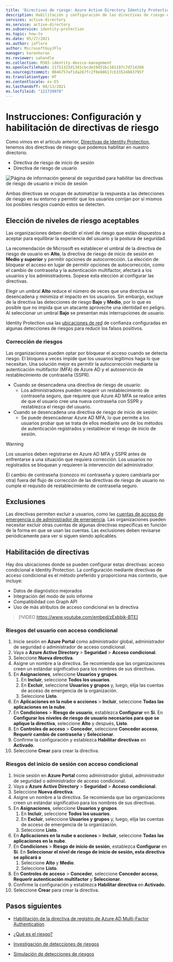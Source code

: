 ```yaml
---
title: 'Directivas de riesgo: Azure Active Directory Identity Protection'
description: Habilitación y configuración de las directivas de riesgo en Azure Active Directory Identity Protection
services: active-directory
ms.service: active-directory
ms.subservice: identity-protection
ms.topic: how-to
ms.date: 05/27/2021
ms.author: joflore
author: MicrosoftGuyJFlo
manager: karenhoran
ms.reviewer: sahandle
ms.collection: M365-identity-device-management
ms.openlocfilehash: 11751323d1341cbcde19451bc101197c7d714368
ms.sourcegitcommit: 0046757af1da267fc2f0e88617c633524883795f
ms.translationtype: HT
ms.contentlocale: es-ES
ms.lasthandoff: 08/13/2021
ms.locfileid: "121739978"
---
```

# <a name="how-to-configure-and-enable-risk-policies"></a>Instrucciones: Configuración y habilitación de directivas de riesgo

Como vimos en el artículo anterior, [Directivas de Identity Protection](concept-identity-protection-policies.md), tenemos dos directivas de riesgo que podemos habilitar en nuestro directorio. 

- Directiva de riesgo de inicio de sesión
- Directiva de riesgo de usuario

![Página de información general de seguridad para habilitar las directivas de riesgo de usuario e inicio de sesión](./media/howto-identity-protection-configure-risk-policies/identity-protection-security-overview.png)

Ambas directivas se ocupan de automatizar la respuesta a las detecciones de riesgo en su entorno y permitir que los usuarios corrijan por sí mismos los posibles riesgos cuando estos se detecten. 

## <a name="choosing-acceptable-risk-levels"></a>Elección de niveles de riesgo aceptables

Las organizaciones deben decidir el nivel de riesgo que están dispuestos a aceptar para equilibrar la experiencia del usuario y la postura de seguridad. 

La recomendación de Microsoft es establecer el umbral de la directiva de riesgo de usuario en **Alto**, la directiva de riesgo de inicio de sesión en **Medio y superior** y permitir opciones de autocorrección. La elección de bloquear el acceso en lugar de permitir opciones de autocorrección, como el cambio de contraseña y la autenticación multifactor, afectará a los usuarios y los administradores. Sopese esta elección al configurar las directivas.

Elegir un umbral **Alto** reduce el número de veces que una directiva se desencadena y minimiza el impacto en los usuarios. Sin embargo, excluye de la directiva las detecciones de riesgo **Bajo** y **Medio**, por lo que es posible que no impida que un atacante aproveche una identidad en peligro. Al seleccionar un umbral **Bajo** se presentan más interrupciones de usuario.

Identity Protection usa las [ubicaciones de red](../conditional-access/location-condition.md) de confianza configuradas en algunas detecciones de riesgos para reducir los falsos positivos.

### <a name="risk-remediation"></a>Corrección de riesgos

Las organizaciones pueden optar por bloquear el acceso cuando se detecta riesgo. El bloqueo a veces impide que los usuarios legítimos haga lo que necesitan. Una solución mejor es permitir la autocorrección mediante la autenticación multifactor (MFA) de Azure AD y el autoservicio de restablecimiento de contraseña (SSPR). 

- Cuando se desencadena una directiva de riesgo de usuario: 
   - Los administradores pueden requerir un restablecimiento de contraseña seguro, que requiere que Azure AD MFA se realice antes de que el usuario cree una nueva contraseña con SSPR y restablezca el riesgo del usuario. 
- Cuando se desencadena una directiva de riesgo de inicio de sesión: 
   - Se puede desencadenar Azure AD MFA, lo que permite a los usuarios probar que se trata de ellos mediante uno de los métodos de autenticación registrados y restablecer el riesgo de inicio de sesión. 

> [!WARNING]
> Los usuarios deben registrarse en Azure AD MFA y SSPR antes de enfrentarse a una situación que requiera corrección. Los usuarios no registrados se bloquean y requieren la intervención del administrador.
> 
> El cambio de contraseña (conozco mi contraseña y quiero cambiarla por otra) fuera del flujo de corrección de las directivas de riesgo de usuario no cumple el requisito de restablecimiento de contraseña seguro.

## <a name="exclusions"></a>Exclusiones

Las directivas permiten excluir a usuarios, como las [cuentas de acceso de emergencia o de administrador de emergencia](../roles/security-emergency-access.md). Las organizaciones pueden necesitar excluir otras cuentas de algunas directivas específicas en función de la forma en que se usan las cuentas. Las exclusiones deben revisarse periódicamente para ver si siguen siendo aplicables.

## <a name="enable-policies"></a>Habilitación de directivas

Hay dos ubicaciones donde se pueden configurar estas directivas: acceso condicional e Identity Protection. La configuración mediante directivas de acceso condicional es el método preferido y proporciona más contexto, que incluye: 

   - Datos de diagnóstico mejorados
   - Integración del modo de solo informe
   - Compatibilidad con Graph API
   - Uso de más atributos de acceso condicional en la directiva

> [!VIDEO https://www.youtube.com/embed/zEsbbik-BTE]

### <a name="user-risk-with-conditional-access"></a>Riesgos del usuario con acceso condicional

1. Inicie sesión en **Azure Portal** como administrador global, administrador de seguridad o administrador de acceso condicional.
1. Vaya a **Azure Active Directory** > **Seguridad** > **Acceso condicional**.
1. Seleccione **Nueva directiva**.
1. Asigne un nombre a la directiva. Se recomienda que las organizaciones creen un estándar significativo para los nombres de sus directivas.
1. En **Asignaciones**, seleccione **Usuarios y grupos**.
   1. En **Incluir**, seleccione **Todos los usuarios**.
   1. En **Excluir**, seleccione **Usuarios y grupos** y, luego, elija las cuentas de acceso de emergencia de la organización. 
   1. Seleccione **Listo**.
1. En **Aplicaciones en la nube o acciones** > **Incluir**, seleccione **Todas las aplicaciones en la nube**.
1. En **Condiciones** > **Riesgo de usuario**, establezca **Configurar** en **Sí**. En **Configurar los niveles de riesgo de usuario necesarios para que se aplique la directiva**, seleccione **Alto** y después, **Listo**.
1. En **Controles de acceso** > **Conceder**, seleccione **Conceder acceso**, **Requerir cambio de contraseña** y **Seleccionar**.
1. Confirme la configuración y establezca **Habilitar directivas** en **Activado**.
1. Seleccione **Crear** para crear la directiva.

### <a name="sign-in-risk-with-conditional-access"></a>Riesgos del inicio de sesión con acceso condicional

1. Inicie sesión en **Azure Portal** como administrador global, administrador de seguridad o administrador de acceso condicional.
1. Vaya a **Azure Active Directory** > **Seguridad** > **Acceso condicional**.
1. Seleccione **Nueva directiva**.
1. Asigne un nombre a la directiva. Se recomienda que las organizaciones creen un estándar significativo para los nombres de sus directivas.
1. En **Asignaciones**, seleccione **Usuarios y grupos**.
   1. En **Incluir**, seleccione **Todos los usuarios**.
   1. En **Excluir**, seleccione **Usuarios y grupos** y, luego, elija las cuentas de acceso de emergencia de la organización. 
   1. Seleccione **Listo**.
1. En **Aplicaciones en la nube o acciones** > **Incluir**, seleccione **Todas las aplicaciones en la nube**.
1. En **Condiciones** > **Riesgo de inicio de sesión**, establezca **Configurar** en **Sí**. En **Seleccionar el nivel de riesgo de inicio de sesión, esta directiva se aplicará a** 
   1. Seleccione **Alto** y **Medio**.
   1. Seleccione **Listo**.
1. En **Controles de acceso** > **Conceder**, seleccione **Conceder acceso**, **Requerir autenticación multifactor** y **Seleccionar**.
1. Confirme la configuración y establezca **Habilitar directiva** en **Activado**.
1. Seleccione **Crear** para crear la directiva.

## <a name="next-steps"></a>Pasos siguientes

- [Habilitación de la directiva de registro de Azure AD Multi-Factor Authentication](howto-identity-protection-configure-mfa-policy.md)

- [¿Qué es el riesgo?](concept-identity-protection-risks.md)

- [Investigación de detecciones de riesgos](howto-identity-protection-investigate-risk.md)

- [Simulación de detecciones de riesgos](howto-identity-protection-simulate-risk.md)
